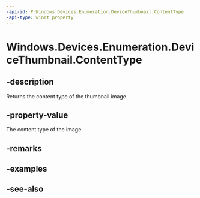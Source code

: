 ```yaml
---
-api-id: P:Windows.Devices.Enumeration.DeviceThumbnail.ContentType
-api-type: winrt property
---
```


<!-- Property syntax
public string ContentType { get; }
-->

# Windows.Devices.Enumeration.DeviceThumbnail.ContentType

## -description
Returns the content type of the thumbnail image.

## -property-value
The content type of the image.

## -remarks

## -examples

## -see-also
